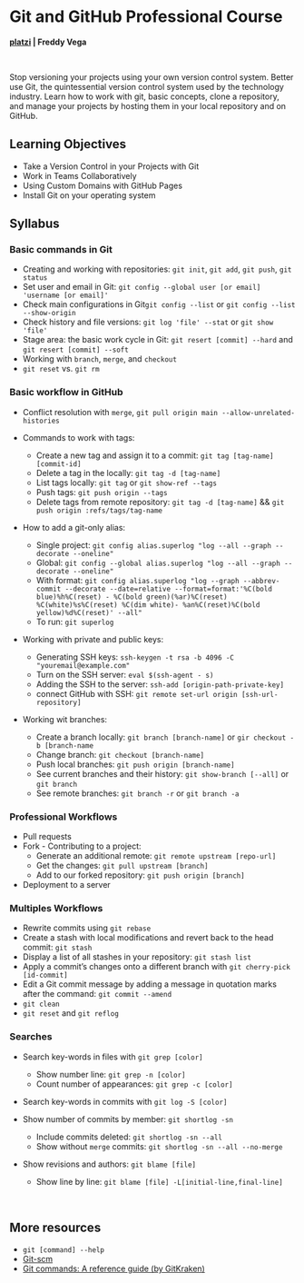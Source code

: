 # Git and GitHub Professional Course

**[platzi](https://platzi.com/cursos/git-github/) | Freddy Vega**

<br>

Stop versioning your projects using your own version control system. Better use Git, the quintessential version control system used by the technology industry. Learn how to work with git, basic concepts, clone a repository, and manage your projects by hosting them in your local repository and on GitHub.

## Learning Objectives

- Take a Version Control in your Projects with Git
- Work in Teams Collaboratively
- Using Custom Domains with GitHub Pages
- Install Git on your operating system

## Syllabus

### Basic commands in Git

- Creating and working with repositories: `git init`, `git add`, `git push`, `git status`
- Set user and email in Git: `git config --global user [or email] 'username [or email]'`
- Check main configurations in Git`git config --list` or `git config --list --show-origin`
- Check history and file versions: `git log 'file' --stat` or `git show 'file'`
- Stage area: the basic work cycle in Git: `git resert [commit] --hard` and `git resert [commit] --soft`
- Working with `branch`, `merge`, and `checkout`
- `git reset` vs. `git rm`

### Basic workflow in GitHub

- Conflict resolution with `merge`, `git pull origin main --allow-unrelated-histories`

- Commands to work with tags:
  
  - Create a new tag and assign it to a commit: `git tag [tag-name] [commit-id]`
  - Delete a tag in the locally: `git tag -d [tag-name]`
  - List tags locally: `git tag` or `git show-ref --tags`
  - Push tags: `git push origin --tags`
  - Delete tags from remote repository: `git tag -d [tag-name]` && `git push origin :refs/tags/tag-name`

- How to add a git-only alias:
  
  - Single project: `git config alias.superlog "log --all --graph --decorate --oneline"`
  - Global: `git config --global alias.superlog "log --all --graph --decorate --oneline"` 
  - With format: `git config alias.superlog "log --graph --abbrev-commit --decorate --date=relative --format=format:'%C(bold blue)%h%C(reset) - %C(bold green)(%ar)%C(reset) %C(white)%s%C(reset) %C(dim white)- %an%C(reset)%C(bold yellow)%d%C(reset)' --all"`
  - To run: `git superlog`

- Working with private and public keys:
  
  - Generating SSH keys: `ssh-keygen -t rsa -b 4096 -C "youremail@example.com"`
  - Turn on the SSH server: `eval $(ssh-agent - s)`
  - Adding the SSH to the server: `ssh-add [origin-path-private-key]`
  - connect GitHub with SSH: `git remote set-url origin [ssh-url-repository]`

- Working wit branches:
  
  - Create a branch locally: `git branch [branch-name]` or `gir checkout -b [branch-name`
  - Change branch: `git checkout [branch-name]`
  - Push local branches: `git push origin [branch-name]`
  - See current branches and their history: `git show-branch [--all]` or `git branch`
  - See remote branches: `git branch -r` or `git branch -a`

### Professional Workflows

- Pull requests
- Fork - Contributing to a project:
  - Generate an additional remote: `git remote upstream [repo-url]`
  - Get the changes: `git pull upstream [branch]`
  - Add to our forked repository: `git push origin [branch]`
- Deployment to a server

### Multiples Workflows

- Rewrite commits using `git rebase`
- Create a stash with local modifications and revert back to the head commit: `git stash`
- Display a list of all stashes in your repository: `git stash list`
- Apply a commit’s changes onto a different branch with `git cherry-pick [id-commit]`
- Edit a Git commit message by adding a message in quotation marks after the command: `git commit --amend`
- `git clean`
- `git reset` and `git reflog`

### Searches

- Search key-words in files with `git grep [color]`
  
  - Show number line: `git grep -n [color]`
  - Count number of appearances: `git grep -c [color]`

- Search key-words in commits with `git log -S [color]`

- Show number of commits by member: `git shortlog -sn`
  
  - Include commits deleted: `git shortlog -sn --all`
  - Show without `merge` commits: `git shortlog -sn --all --no-merge`

- Show revisions and authors: `git blame [file]`
  
  - Show line by line: `git blame [file] -L[initial-line,final-line]`

<br>

## More resources

- `git [command] --help`
- [Git-scm](https://git-scm.com/)
- [Git commands: A reference guide (by GitKraken)](https://www.gitkraken.com/learn/git/commands)
